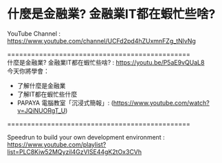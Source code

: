 # 什麼是金融業? 金融業IT都在蝦忙些啥?
YouTube Channel : https://www.youtube.com/channel/UCFd2pd4hZUxmnFZg_tNlvNg  

==============================================  
什麼是金融業? 金融業IT都在蝦忙些啥? : https://youtu.be/P5aE9vQUaL8  
今天你將學會：
- 了解什麼是金融業
- 了解IT都在蝦忙些什麼
- PAPAYA 電腦教室「沉浸式簡報」:
(https://www.youtube.com/watch?v=JQiNUORgT_U)

==============================================  

Speedrun to build your own development environment :  
https://www.youtube.com/playlist?list=PLC8Kiw52MQyzil4GzVISE44gK2tOx3CVh  
